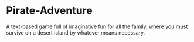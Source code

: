 # Pirate-Adventure
A text-based game full of imaginative fun for all the family, where you must survive on a desert island by whatever means necessary.
